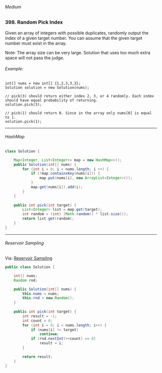 ###### Medium

### 398. Random Pick Index

Given an array of integers with possible duplicates, randomly output the index of a given target number. You can assume that the given target number must exist in the array.

Note:
The array size can be very large. Solution that uses too much extra space will not pass the judge.

###### Example:
```
int[] nums = new int[] {1,2,3,3,3};
Solution solution = new Solution(nums);

// pick(3) should return either index 2, 3, or 4 randomly. Each index should have equal probability of returning.
solution.pick(3);

// pick(1) should return 0. Since in the array only nums[0] is equal to 1.
solution.pick(1);
```

***

###### HashMap

```java
class Solution {

    Map<Integer, List<Integer>> map = new HashMap<>();
    public Solution(int[] nums) {
        for (int i = 0; i < nums.length; i ++) {
            if (!map.containsKey(nums[i])) {
                map.put(nums[i], new ArrayList<Integer>());
            } 
            map.get(nums[i]).add(i);
        }
    }
    
    public int pick(int target) {
        List<Integer> list = map.get(target);
        int random = (int) (Math.random() * list.size());
        return list.get(random);
    }
}
```
***
###### Reservoir Sampling

Via: [Reservoir Sampling](https://www.youtube.com/watch?v=A1iwzSew5QY&ab_channel=EricLaber)

```java
public class Solution {

    int[] nums;
    Random rnd;

    public Solution(int[] nums) {
        this.nums = nums;
        this.rnd = new Random();
    }
    
    public int pick(int target) {
        int result = -1;
        int count = 0;
        for (int i = 0; i < nums.length; i++) {
            if (nums[i] != target)
                continue;
            if (rnd.nextInt(++count) == 0)
                result = i;
        }
        
        return result;
    }
}
```
